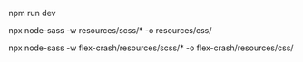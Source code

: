 npm run dev

npx node-sass -w resources/scss/* -o resources/css/

npx node-sass -w flex-crash/resources/scss/* -o flex-crash/resources/css/